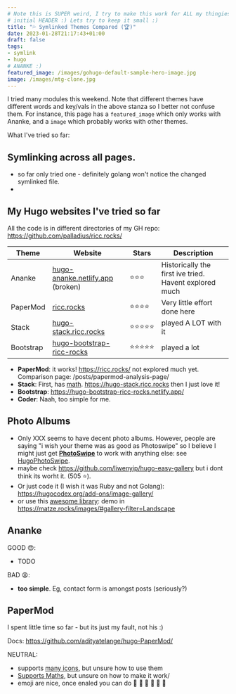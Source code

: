 ```yaml
---
# Note this is SUPER weird, I try to make this work for ALL my thingies so there might be some behavioural clatches in the
# initial HEADER :) Lets try to keep it small :)
title: "💦 Symlinked Themes Compared (🏆)"
date: 2023-01-28T21:17:43+01:00
draft: false
tags: 
- symlink
- hugo
# ANANKE :)
featured_image: /images/gohugo-default-sample-hero-image.jpg
image: /images/mtg-clone.jpg
---
```



I tried many modules this weekend. Note that different themes have different words and key/vals in the above stanza so I better not confuse them.
For instance, this page has a `featured_image` which only works with Ananke, and a `image` which probably works with other themes.

What I've tried so far:

## Symlinking across all pages.

* so far only tried one - definitely golang won't notice the changed symlinked file.
*
## My Hugo websites I've tried so far

All the code is in different directories of my GH repo: https://github.com/palladius/ricc.rocks/

| Theme  | Website     | Stars | Description |
| ----------- | ----------- | ------ | ----------- |
| Ananke      | [hugo-ananke.netlify.app](https://hugo-ananke.netlify.app)   (broken)     | ⭐️⭐️⭐️ | Historically the first ive tried. Havent explored much |
| PaperMod    | [ricc.rocks](https://ricc.rocks/) |⭐️⭐️⭐️⭐️      | Very little effort done here |
| Stack       | [hugo-stack.ricc.rocks](https://hugo-stack.ricc.rocks) |⭐️⭐️⭐️⭐️⭐️ | played A LOT with it |
| Bootstrap   | [hugo-bootstrap-ricc-rocks](https://hugo-bootstrap-ricc-rocks.netlify.app/) | ⭐️⭐️⭐️⭐️⭐️ | played a lot |


* **PaperMod**: it works! https://ricc.rocks/ not explored much yet. Comparison page: /posts/papermod-analysis-page/
* **Stack**: First, has [math](https://dev.stack.jimmycai.com/p/math-typesetting/). https://hugo-stack.ricc.rocks  then I just love it!
* **Bootstrap**: https://hugo-bootstrap-ricc-rocks.netlify.app/
* **Coder**: Naah, too simple for me.

## Photo Albums

* Only XXX seems to have decent photo albums. However, people are saying "i wish your theme was as good as Photoswipe" so I believe I might just get [**PhotoSwipe**](https://photoswipe.com/) to work with anything else: see [HugoPhotoSwipe](https://github.com/GjjvdBurg/HugoPhotoSwipe).
* maybe check https://github.com/liwenyip/hugo-easy-gallery but i dont think its worht it. (505 ⭐️).
* Or just code it (I wish it was Ruby and not Golang): https://hugocodex.org/add-ons/image-gallery/
* or use this [awesome library](https://github.com/mfg92/hugo-shortcode-gallery): demo in https://matze.rocks/images/#gallery-filter=Landscape


## Ananke

GOOD 😍:

* TODO

BAD 😩:

* **too simple**. Eg, contact form is amongst posts (seriously?)

## PaperMod

I spent little time so far - but its just my fault, not his :)

Docs: https://github.com/adityatelange/hugo-PaperMod/

NEUTRAL:

* supports [many icons](https://adityatelange.github.io/hugo-PaperMod/posts/papermod/papermod-icons/#social-icons), but unsure how to use them
* [Supports Maths](https://adityatelange.github.io/hugo-PaperMod/posts/math-typesetting/), but unsure on how to make it work/
* emoji are nice, once enaled you can do 🙈 :see_no_evil: 🙉 :hear_no_evil: 🙊 :speak_no_evil:
